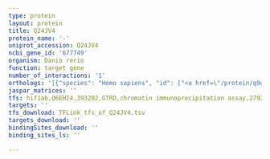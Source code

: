 ```yaml
---
type: protein
layout: protein
title: Q24JV4
protein_name: '-'
uniprot_accession: Q24JV4
ncbi_gene_id: '677749'
organism: Danio rerio
function: target gene
number_of_interactions: '1'
orthologs: '[{"species": "Homo sapiens", "id": ["<a href=\"/protein/q9unz5\">Q9UNZ5</a>"]}, {"species": "Mus musculus", "id": ["<a href=\"/protein/q8r1f0\">Q8R1F0</a>"]}, {"species": "Rattus norvegicus", "id": ["<a href=\"/protein/g3v6c7\">G3V6C7</a>", "A0A0G2KAB3"]}]'
jaspar_matrices: ''
tfs: hif1ab,Q6EHI4,393202,GTRD,chromatin immunoprecipitation assay,27924024%5Buid%5D,No
targets: ''
tfs_download: TFLink_tfs_of_Q24JV4.tsv
targets_download: ''
bindingSites_download: ''
binding_sites_ls: ''

---
```

